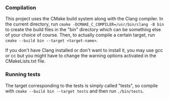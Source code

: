 ### Compilation

This project uses the CMake build system along with the Clang compiler. In
the current directory, run `cmake -DCMAKE_C_COMPILER=/usr/bin/clang -B bin`
to create the build files in the "bin" directory which can be something else
of your choice of course. Then, to actually compile a certain target, run
`cmake --build bin --target <target-name>`.

If you don't have Clang installed or don't want to install it, you may use
gcc or cc but you might have to change the warning options activated in the
CMakeLists.txt file.


### Running tests

The target corresponding to the tests is simply called "tests", so compile
with `cmake --build bin --target tests` and then run `./bin/tests`.
